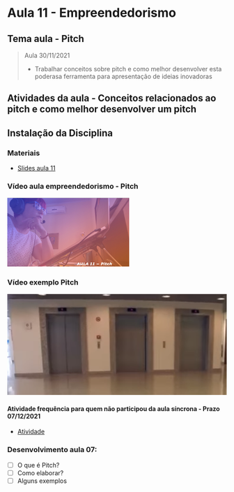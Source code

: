 # Aula 11 - Empreendedorismo
## Tema aula - Pitch

> Aula 30/11/2021
> 
> * Trabalhar conceitos sobre pitch e como melhor desenvolver esta poderasa ferramenta para apresentação de ideias inovadoras

## Atividades da aula - Conceitos relacionados ao pitch e como melhor desenvolver um pitch

## Instalação da Disciplina

### Materiais

- [Slides aula 11](aula_11_pitch.pdf)

### Vídeo aula empreendedorismo -  Pitch

[![Aula - Pitch](capa_aula11.png)]()

### Vídeo exemplo Pitch

[![Exemplo Pitch](capa_exemplo_pitch.png)]()


####  Atividade frequência para quem não participou da aula síncrona - Prazo 07/12/2021

- [Atividade]()

### Desenvolvimento aula 07: 

- [ ] O que é Pitch?
- [ ] Como elaborar?
- [ ] Alguns exemplos
